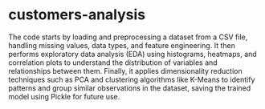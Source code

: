# customers-analysis

The code starts by loading and preprocessing a dataset from a CSV file, handling missing values, data types, and feature engineering. It then performs exploratory data analysis (EDA) using histograms, heatmaps, and correlation plots to understand the distribution of variables and relationships between them. Finally, it applies dimensionality reduction techniques such as PCA and clustering algorithms like K-Means to identify patterns and group similar observations in the dataset, saving the trained model using Pickle for future use.
